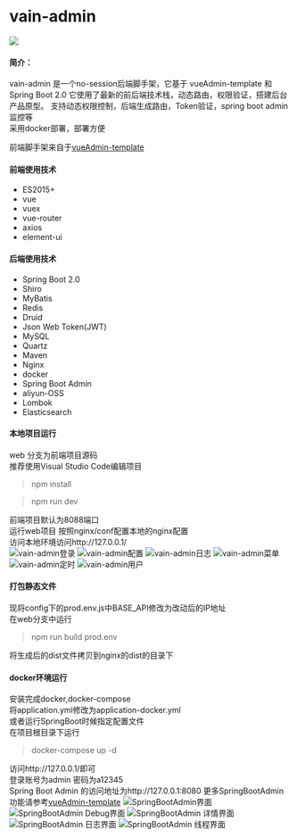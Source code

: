 # vain-admin
[![](https://img.shields.io/badge/version-1.0-brightgreen.svg)](https://github.com/vainhope/vain-admin)

#### 简介：
 vain-admin 是一个no-session后端脚手架，它基于 vueAdmin-template 和 Spring Boot 2.0
 它使用了最新的前后端技术栈，动态路由，权限验证，搭建后台产品原型。
 支持动态权限控制，后端生成路由，Token验证，spring boot admin监控等  
 采用docker部署，部署方便  

 前端脚手架来自于[vueAdmin-template](https://github.com/PanJiaChen/vueAdmin-template)
 
#### 前端使用技术
 - ES2015+
 - vue
 - vuex 
 - vue-router 
 - axios 
 - element-ui
 
#### 后端使用技术
 - Spring Boot 2.0
 - Shiro
 - MyBatis
 - Redis
 - Druid
 - Json Web Token(JWT)
 - MySQL
 - Quartz
 - Maven
 - Nginx
 - docker
 - Spring Boot Admin 
 - aliyun-OSS
 - Lombok
 - Elasticsearch

#### 本地项目运行
 web 分支为前端项目源码  
 推荐使用Visual Studio Code编辑项目  
 > npm install 
 
 > npm run dev
 
 前端项目默认为8088端口  
 运行web项目
 按照nginx/conf配置本地的nginx配置  
 访问本地环境访问http://127.0.0.1/  
  ![vain-admin登录](https://github.com/vainhope/vain-admin/raw/master/screenshots/vain-admin.png)
  ![vain-admin配置](https://github.com/vainhope/vain-admin/raw/master/screenshots/vain-admin-config.png)
  ![vain-admin日志](https://github.com/vainhope/vain-admin/raw/master/screenshots/vain-admin-log.png)
  ![vain-admin菜单](https://github.com/vainhope/vain-admin/raw/master/screenshots/vain-admin-menu.png)
  ![vain-admin定时](https://github.com/vainhope/vain-admin/raw/master/screenshots/vain-admin-schedule.png)
  ![vain-admin用户](https://github.com/vainhope/vain-admin/raw/master/screenshots/vain-admin-user.png)

#### 打包静态文件
 现将config下的prod.env.js中BASE_API修改为改动后的IP地址  
 在web分支中运行
 >  npm run build prod.env  
 
 将生成后的dist文件拷贝到nginx的dist的目录下

#### docker环境运行
 安装完成docker,docker-compose  
 将application.yml修改为application-docker.yml  
 或者运行SpringBoot时候指定配置文件  
 在项目根目录下运行  
 > docker-compose up -d
 
 访问http://127.0.0.1/即可  
 登录账号为admin 密码为a12345  
 Spring Boot Admin 的访问地址为http://127.0.0.1:8080
 更多SpringBootAdmin功能请参考[vueAdmin-template](https://github.com/codecentric/spring-boot-admin)
 ![SpringBootAdmin界面](https://github.com/vainhope/vain-admin/raw/master/screenshots/admin.png)
 ![SpringBootAdmin Debug界面](https://github.com/vainhope/vain-admin/raw/master/screenshots/admin-debug.png)
 ![SpringBootAdmin 详情界面](https://github.com/vainhope/vain-admin/raw/master/screenshots/admin-detail.png)
 ![SpringBootAdmin 日志界面](https://github.com/vainhope/vain-admin/raw/master/screenshots/admin-logfile.png)
 ![SpringBootAdmin 线程界面](https://github.com/vainhope/vain-admin/raw/master/screenshots/admin-thread.png)

